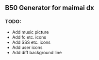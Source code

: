 ## B50 Generator for maimai dx
### TODO:
- Add music picture
- Add fc etc. icons
- Add SSS etc. icons
- Add user icons
- Add diff background line